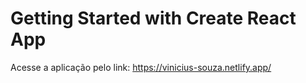 # Getting Started with Create React App

Acesse a aplicação pelo link: https://vinicius-souza.netlify.app/

